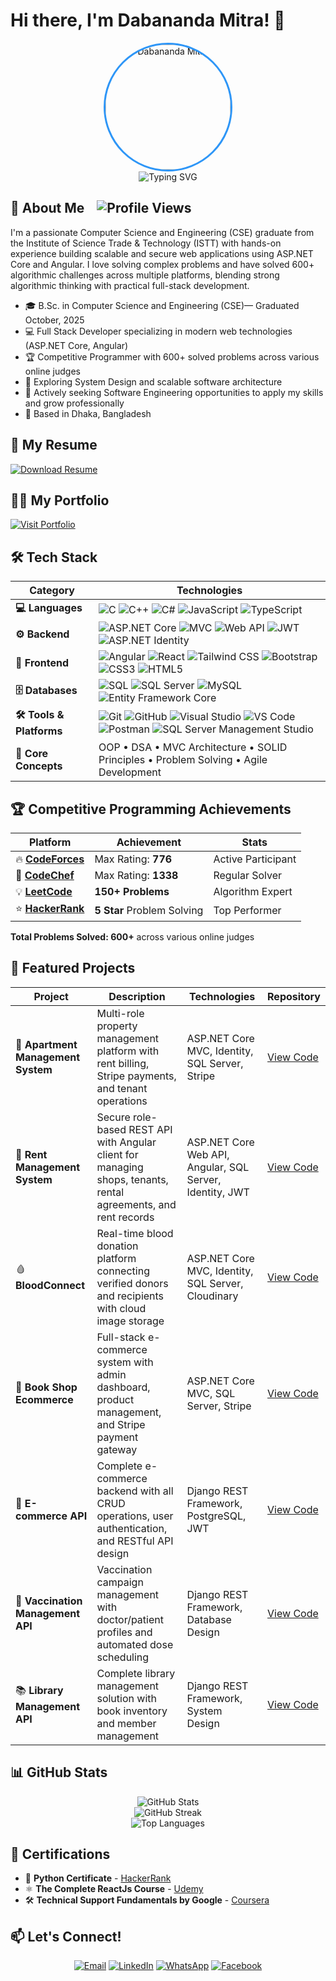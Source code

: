 # Hi there, I'm Dabananda Mitra! 👋

<div align="center">
  <img src="https://res.cloudinary.com/djz3p8sux/image/upload/v1759719780/portfolio-files/Dabananda_Mitra_Full_Stack_Software_Engineer_Csharp_ASP.NET_Core_MVC_Web_API_SQL_Server_Angular_React_TypeScript_imdmitra_gmail.com__8801304080014_Custom_1_szmo2k.png" alt="Dabananda Mitra" width="200" height="200" style="border-radius: 50%; border: 3px solid #2E96F7;" />
</div>

<div align="center">
  <img src="https://readme-typing-svg.herokuapp.com?font=Fira+Code&pause=1000&color=2E96F7&center=true&vCenter=true&width=435&lines=Software+Engineer;Full+Stack+Developer;Problem+Solver;Competitive+Programmer" alt="Typing SVG" />
</div>

## 🚀 About Me <img src="https://komarev.com/ghpvc/?username=dabananda&color=blueviolet&style=flat-square&label=Profile+Views" alt="Profile Views" style="margin-left:15" />

I'm a passionate Computer Science and Engineering (CSE) graduate from the Institute of Science Trade & Technology (ISTT) with hands-on experience building scalable and secure web applications using ASP.NET Core and Angular. I love solving complex problems and have solved 600+ algorithmic challenges across multiple platforms, blending strong algorithmic thinking with practical full-stack development.

- 🎓 B.Sc. in Computer Science and Engineering (CSE)— Graduated October, 2025
- 💻 Full Stack Developer specializing in modern web technologies (ASP.NET Core, Angular)
- 🏆 Competitive Programmer with 600+ solved problems across various online judges
- 🌱 Exploring System Design and scalable software architecture
- 🚀 Actively seeking Software Engineering opportunities to apply my skills and grow professionally
- 📍 Based in Dhaka, Bangladesh

## 📝 My Resume
<div>
  <a href="https://drive.google.com/file/d/1avGScN-ur-GuZV-E5Ti5ugpICKCau3MK/view?usp=sharing" target="_blank">
    <img src="https://img.shields.io/badge/Download_Resume-FF6B6B?style=for-the-badge&logo=adobe-acrobat-reader&logoColor=white" alt="Download Resume" />
  </a>
</div>

## 🧑‍💻 My Portfolio
<div>
  <a href="https://dabananda.github.io" target="_blank">
    <img src="https://img.shields.io/badge/Visit Portfolio-FFB6B?style=for-the-badge&logo=adobe-acrobat-reader&logoColor=white" alt="Visit Portfolio" />
  </a>
</div>

## 🛠️ Tech Stack

<div align="center">

| Category | Technologies |
|----------|-------------|
| **💻 Languages** | ![C](https://img.shields.io/badge/C-00599C?style=flat-square&logo=c&logoColor=white) ![C++](https://img.shields.io/badge/C++-00599C?style=flat-square&logo=c%2B%2B&logoColor=white) ![C#](https://img.shields.io/badge/C%23-239120?style=flat-square&logo=c-sharp&logoColor=white) ![JavaScript](https://img.shields.io/badge/JavaScript-F7DF1E?style=flat-square&logo=javascript&logoColor=black) ![TypeScript](https://img.shields.io/badge/TypeScript-3178C6?style=flat-square&logo=typescript&logoColor=white) |
| **⚙️ Backend** | ![ASP.NET Core](https://img.shields.io/badge/ASP.NET%20Core-512BD4?style=flat-square&logo=dotnet&logoColor=white) ![MVC](https://img.shields.io/badge/MVC-5C2D91?style=flat-square&logo=dotnet&logoColor=white) ![Web API](https://img.shields.io/badge/Web%20API-512BD4?style=flat-square&logo=dotnet&logoColor=white) ![JWT](https://img.shields.io/badge/JWT-000000?style=flat-square&logo=jsonwebtokens&logoColor=white) ![ASP.NET Identity](https://img.shields.io/badge/ASP.NET%20Identity-512BD4?style=flat-square&logo=dotnet&logoColor=white) |
| **🎨 Frontend** | ![Angular](https://img.shields.io/badge/Angular-DD0031?style=flat-square&logo=angular&logoColor=white) ![React](https://img.shields.io/badge/React-20232A?style=flat-square&logo=react&logoColor=61DAFB) ![Tailwind CSS](https://img.shields.io/badge/Tailwind_CSS-38B2AC?style=flat-square&logo=tailwind-css&logoColor=white) ![Bootstrap](https://img.shields.io/badge/Bootstrap-563D7C?style=flat-square&logo=bootstrap&logoColor=white) ![CSS3](https://img.shields.io/badge/CSS3-1572B6?style=flat-square&logo=css3&logoColor=white) ![HTML5](https://img.shields.io/badge/HTML5-E34F26?style=flat-square&logo=html5&logoColor=white) |
| **🗄️ Databases** | ![SQL](https://img.shields.io/badge/SQL-003B57?style=flat-square&logo=database&logoColor=white) ![SQL Server](https://img.shields.io/badge/SQL%20Server-CC2927?style=flat-square&logo=microsoft-sql-server&logoColor=white) ![MySQL](https://img.shields.io/badge/MySQL-005C84?style=flat-square&logo=mysql&logoColor=white) ![Entity Framework Core](https://img.shields.io/badge/Entity%20Framework%20Core-512BD4?style=flat-square&logo=dotnet&logoColor=white) |
| **🛠️ Tools & Platforms** | ![Git](https://img.shields.io/badge/Git-F05032?style=flat-square&logo=git&logoColor=white) ![GitHub](https://img.shields.io/badge/GitHub-181717?style=flat-square&logo=github&logoColor=white) ![Visual Studio](https://img.shields.io/badge/Visual%20Studio-5C2D91?style=flat-square&logo=visual-studio&logoColor=white) ![VS Code](https://img.shields.io/badge/VS%20Code-007ACC?style=flat-square&logo=visual-studio-code&logoColor=white) ![Postman](https://img.shields.io/badge/Postman-FF6C37?style=flat-square&logo=postman&logoColor=white) ![SQL Server Management Studio](https://img.shields.io/badge/SSMS-CC2927?style=flat-square&logo=microsoft-sql-server&logoColor=white) |
| **🧠 Core Concepts** | OOP • DSA • MVC Architecture • SOLID Principles • Problem Solving • Agile Development |

</div>
                              

## 🏆 Competitive Programming Achievements

<div align="center">

| Platform | Achievement | Stats |
|----------|-------------|-------|
| 🔥 **[CodeForces](https://codeforces.com/profile/dabananda)** | Max Rating: **776** | Active Participant |
| 🏅 **[CodeChef](https://www.codechef.com/users/dabananda)** | Max Rating: **1338** | Regular Solver |
| 💡 **[LeetCode](https://leetcode.com/u/dabananda/)** | **150+ Problems** | Algorithm Expert |
| ⭐ **[HackerRank](https://www.hackerrank.com/profile/dabananda)** | **5 Star** Problem Solving | Top Performer |

</div>

**Total Problems Solved: 600+** across various online judges

## 🎯 Featured Projects

<div align="center">

| Project | Description | Technologies | Repository |
|---------|-------------|---------------|-------------|
| 🏢 **Apartment Management System** | Multi-role property management platform with rent billing, Stripe payments, and tenant operations | ASP.NET Core MVC, Identity, SQL Server, Stripe | [View Code](https://github.com/dabananda/ApartmentManagementSystem) |
| 💼 **Rent Management System** | Secure role-based REST API with Angular client for managing shops, tenants, rental agreements, and rent records | ASP.NET Core Web API, Angular, SQL Server, Identity, JWT | [View Code](https://github.com/dabananda/RentManagement) |
| 🩸 **BloodConnect** | Real-time blood donation platform connecting verified donors and recipients with cloud image storage | ASP.NET Core MVC, Identity, SQL Server, Cloudinary | [View Code](https://github.com/dabananda/BloodConnect) |
| 📘 **Book Shop Ecommerce** | Full-stack e-commerce system with admin dashboard, product management, and Stripe payment gateway | ASP.NET Core MVC, SQL Server, Stripe | [View Code](https://github.com/dabananda) |
| 🛒 **E-commerce API** | Complete e-commerce backend with all CRUD operations, user authentication, and RESTful API design | Django REST Framework, PostgreSQL, JWT | [View Code](https://github.com/dabananda) |
| 💉 **Vaccination Management API** | Vaccination campaign management with doctor/patient profiles and automated dose scheduling | Django REST Framework, Database Design | [View Code](https://github.com/dabananda) |
| 📚 **Library Management API** | Complete library management solution with book inventory and member management | Django REST Framework, System Design | [View Code](https://github.com/dabananda) |

</div>


## 📊 GitHub Stats

<div align="center">
  <img src="https://github-readme-stats.vercel.app/api?username=dabananda&show_icons=true&theme=tokyonight&count_private=true" alt="GitHub Stats" />
</div>

<div align="center">
  <img src="https://github-readme-streak-stats.herokuapp.com/?user=dabananda&theme=tokyonight" alt="GitHub Streak" />
</div>

<div align="center">
  <img src="https://github-readme-stats.vercel.app/api/top-langs/?username=dabananda&layout=compact&theme=tokyonight" alt="Top Languages" />
</div>

## 🏅 Certifications

- 🐍 **Python Certificate** - [HackerRank](https://www.hackerrank.com/certificates/181c1978ecc8)
- ⚛️ **The Complete ReactJs Course** - [Udemy](https://www.udemy.com/certificate/UC-4d8d15bf-b84e-4f97-87f7-786f4b8193d4/)
- 🛠️ **Technical Support Fundamentals by Google** - [Coursera](https://www.coursera.org/account/accomplishments/verify/X49MWFJMDZE2)

## 📫 Let's Connect!

<div align="center">

[![Email](https://img.shields.io/badge/Email-D14836?style=for-the-badge&logo=gmail&logoColor=white)](mailto:dabananda.dev@gmail.com)
[![LinkedIn](https://img.shields.io/badge/LinkedIn-0077B5?style=for-the-badge&logo=linkedin&logoColor=white)](https://linkedin.com/in/dabananda)
[![WhatsApp](https://img.shields.io/badge/WhatsApp-25D366?style=for-the-badge&logo=whatsapp&logoColor=white)](https://wa.me/+8801307080014)
[![Facebook](https://img.shields.io/badge/Facebook-1877F2?style=for-the-badge&logo=facebook&logoColor=white)](https://fb.com/imdmitra)

</div>